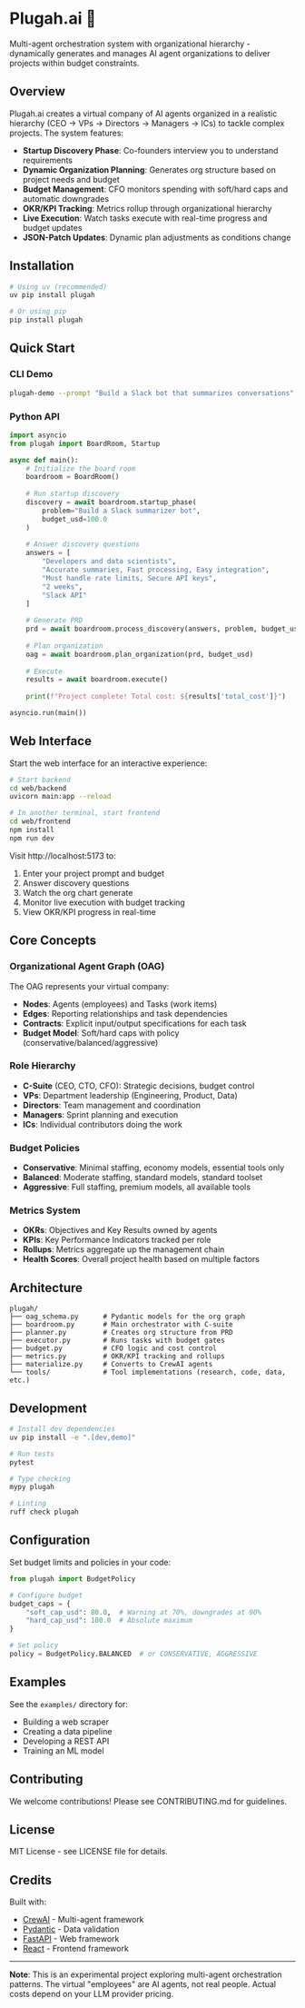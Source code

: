 # Plugah.ai 🧠

Multi-agent orchestration system with organizational hierarchy - dynamically generates and manages AI agent organizations to deliver projects within budget constraints.

## Overview

Plugah.ai creates a virtual company of AI agents organized in a realistic hierarchy (CEO → VPs → Directors → Managers → ICs) to tackle complex projects. The system features:

- **Startup Discovery Phase**: Co-founders interview you to understand requirements
- **Dynamic Organization Planning**: Generates org structure based on project needs and budget
- **Budget Management**: CFO monitors spending with soft/hard caps and automatic downgrades
- **OKR/KPI Tracking**: Metrics rollup through organizational hierarchy
- **Live Execution**: Watch tasks execute with real-time progress and budget updates
- **JSON-Patch Updates**: Dynamic plan adjustments as conditions change

## Installation

```bash
# Using uv (recommended)
uv pip install plugah

# Or using pip
pip install plugah
```

## Quick Start

### CLI Demo

```bash
plugah-demo --prompt "Build a Slack bot that summarizes conversations" --budget 100
```

### Python API

```python
import asyncio
from plugah import BoardRoom, Startup

async def main():
    # Initialize the board room
    boardroom = BoardRoom()
    
    # Run startup discovery
    discovery = await boardroom.startup_phase(
        problem="Build a Slack summarizer bot",
        budget_usd=100.0
    )
    
    # Answer discovery questions
    answers = [
        "Developers and data scientists",
        "Accurate summaries, Fast processing, Easy integration",
        "Must handle rate limits, Secure API keys",
        "2 weeks",
        "Slack API"
    ]
    
    # Generate PRD
    prd = await boardroom.process_discovery(answers, problem, budget_usd)
    
    # Plan organization
    oag = await boardroom.plan_organization(prd, budget_usd)
    
    # Execute
    results = await boardroom.execute()
    
    print(f"Project complete! Total cost: ${results['total_cost']}")

asyncio.run(main())
```

## Web Interface

Start the web interface for an interactive experience:

```bash
# Start backend
cd web/backend
uvicorn main:app --reload

# In another terminal, start frontend
cd web/frontend
npm install
npm run dev
```

Visit http://localhost:5173 to:
1. Enter your project prompt and budget
2. Answer discovery questions
3. Watch the org chart generate
4. Monitor live execution with budget tracking
5. View OKR/KPI progress in real-time

## Core Concepts

### Organizational Agent Graph (OAG)

The OAG represents your virtual company:
- **Nodes**: Agents (employees) and Tasks (work items)
- **Edges**: Reporting relationships and task dependencies
- **Contracts**: Explicit input/output specifications for each task
- **Budget Model**: Soft/hard caps with policy (conservative/balanced/aggressive)

### Role Hierarchy

- **C-Suite** (CEO, CTO, CFO): Strategic decisions, budget control
- **VPs**: Department leadership (Engineering, Product, Data)
- **Directors**: Team management and coordination
- **Managers**: Sprint planning and execution
- **ICs**: Individual contributors doing the work

### Budget Policies

- **Conservative**: Minimal staffing, economy models, essential tools only
- **Balanced**: Moderate staffing, standard models, standard toolset
- **Aggressive**: Full staffing, premium models, all available tools

### Metrics System

- **OKRs**: Objectives and Key Results owned by agents
- **KPIs**: Key Performance Indicators tracked per role
- **Rollups**: Metrics aggregate up the management chain
- **Health Scores**: Overall project health based on multiple factors

## Architecture

```
plugah/
├── oag_schema.py      # Pydantic models for the org graph
├── boardroom.py       # Main orchestrator with C-suite
├── planner.py         # Creates org structure from PRD
├── executor.py        # Runs tasks with budget gates
├── budget.py          # CFO logic and cost control
├── metrics.py         # OKR/KPI tracking and rollups
├── materialize.py     # Converts to CrewAI agents
└── tools/             # Tool implementations (research, code, data, etc.)
```

## Development

```bash
# Install dev dependencies
uv pip install -e ".[dev,demo]"

# Run tests
pytest

# Type checking
mypy plugah

# Linting
ruff check plugah
```

## Configuration

Set budget limits and policies in your code:

```python
from plugah import BudgetPolicy

# Configure budget
budget_caps = {
    "soft_cap_usd": 80.0,  # Warning at 70%, downgrades at 90%
    "hard_cap_usd": 100.0  # Absolute maximum
}

# Set policy
policy = BudgetPolicy.BALANCED  # or CONSERVATIVE, AGGRESSIVE
```

## Examples

See the `examples/` directory for:
- Building a web scraper
- Creating a data pipeline
- Developing a REST API
- Training an ML model

## Contributing

We welcome contributions! Please see CONTRIBUTING.md for guidelines.

## License

MIT License - see LICENSE file for details.

## Credits

Built with:
- [CrewAI](https://github.com/joaomdmoura/crewAI) - Multi-agent framework
- [Pydantic](https://pydantic-docs.helpmanual.io/) - Data validation
- [FastAPI](https://fastapi.tiangolo.com/) - Web framework
- [React](https://react.dev/) - Frontend framework

---

**Note**: This is an experimental project exploring multi-agent orchestration patterns. The virtual "employees" are AI agents, not real people. Actual costs depend on your LLM provider pricing.